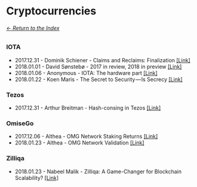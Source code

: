 # Cryptocurrencies

###### [<- Return to the Index](/README.md)

### IOTA

* 2017.12.31 - Dominik Schiener - Claims and Reclaims: Finalization [[Link]](https://blog.iota.org/claims-and-reclaims-finalization-e692844c505a)
* 2018.01.01 - David Sønstebø - 2017 in review, 2018 in preview [[Link]](https://blog.iota.org/2017-in-review-2018-in-preview-704177484ef0)
* 2018.01.06 - Anonymous - IOTA: The hardware part [[Link]](https://medium.com/@iotasuppoter/iota-the-hardware-part-a6100b5bb4d5)
* 2018.01.22 - Koen Maris - The Secret to Security — Is Secrecy [[Link]](https://blog.iota.org/the-secret-to-security-is-secrecy-d32b5b7f25ef)

### Tezos
* 2017.12.31 - Arthur Breitman - Hash-consing in Tezos [[Link]](https://hackernoon.com/hash-consing-in-tezos-e4a59eeea5cd)

### OmiseGo

* 2017.12.06 - Althea - OMG Network Staking Returns [[Link]](https://blog.omisego.network/omg-network-staking-returns-5744a23f4569)
* 2018.01.23 - Althea - OMG Network Validation [[Link]](https://blog.omisego.network/omg-network-validation-f935523086db)

### Zilliqa

* 2018.01.23 - Nabeel Malik - Zilliqa: A Game-Changer for Blockchain Scalability? [[Link]](https://hackernoon.com/zilliqa-a-game-changer-when-it-comes-to-blockchain-scalability-4fb1c13b1b8a)

